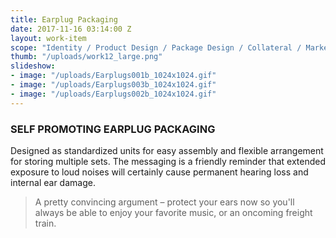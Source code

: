 ```yaml
---
title: Earplug Packaging
date: 2017-11-16 03:14:00 Z
layout: work-item
scope: "Identity / Product Design / Package Design / Collateral / Marketing"
thumb: "/uploads/work12_large.png"
slideshow:
- image: "/uploads/Earplugs001b_1024x1024.gif"
- image: "/uploads/Earplugs003b_1024x1024.gif"
- image: "/uploads/Earplugs002b_1024x1024.gif"
---
```


### SELF PROMOTING EARPLUG PACKAGING

Designed as standardized units for easy assembly and flexible arrangement for storing multiple sets. The messaging is a friendly reminder that extended exposure to loud noises will certainly cause permanent hearing loss and internal ear damage.

> A pretty convincing argument – protect your ears now so you'll always be able to enjoy your favorite music, or an oncoming freight train.
